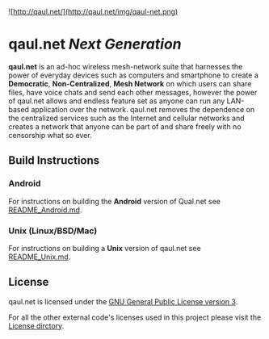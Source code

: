 ![http://qaul.net/](http://qaul.net/img/qaul-net.png)

qaul.net _**N**ext **G**eneration_
==================================

**qaul.net** is an ad-hoc wireless mesh-network suite that harnesses the 
power of everyday devices such as computers and smartphone to create a 
**Democratic**, **Non-Centralized**, **Mesh Network** on which users can 
share files, have voice chats and send each other messages, however the 
power of qaul.net allows and endless feature set as anyone can run any 
LAN-based application over the network. qaul.net removes the dependence 
on the centralized services such as the Internet and cellular networks 
and creates a network that anyone can be part of and share freely with 
no censorship what so ever.

Build Instructions
------------------

### Android

For instructions on building the **Android** version of Qual.net see 
[README_Android.md](README_Android.md).


### Unix (Linux/BSD/Mac)

For instructions on building a **Unix** version of qaul.net see 
[README_Unix.md](README_Unix.md).


License
-------

qaul.net is licensed under the 
[GNU General Public License version 3](https://github.com/WachterJud/qaul.net-ng/blob/qaul-ng/Licenses/GPLv3.txt).

For all the other external code's licenses used in this project please 
visit the [License dirctory](https://github.com/WachterJud/qaul.net-ng/tree/qaul-ng/Licenses).
